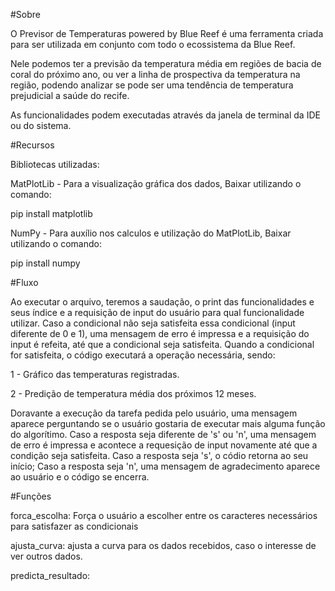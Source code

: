 #Sobre

O Previsor de Temperaturas powered by Blue Reef é uma ferramenta criada para ser utilizada em conjunto com todo o ecossistema da Blue Reef.

Nele podemos ter a previsão da temperatura média em regiões de bacia de coral do próximo ano, ou ver a linha de prospectiva da temperatura na região, podendo analizar se pode ser uma tendência de temperatura prejudicial a saúde do recife.

As funcionalidades podem executadas através da janela de terminal da IDE ou do sistema.

#Recursos

Bibliotecas utilizadas: 

MatPlotLib - Para a visualização gráfica dos dados, 
Baixar utilizando o comando:

pip install matplotlib

NumPy - Para auxílio nos calculos e utilização do MatPlotLib,
Baixar utilizando o comando:

pip install numpy


#Fluxo

Ao executar o arquivo, teremos a saudação, o print das funcionalidades e seus índice e a requisição de input do usuário para qual funcionalidade utilizar. Caso a condicional não seja satisfeita essa condicional (input diferente de 0 e 1), uma mensagem de erro é impressa e a requisição do input é refeita, até que a condicional seja satisfeita. Quando a condicional for satisfeita, o código executará a operação necessária, sendo: 

1 - Gráfico das temperaturas registradas.

2 - Predição de temperatura média dos próximos 12 meses.


Doravante a execução da tarefa pedida pelo usuário, uma mensagem aparece perguntando se o usuário gostaria de executar mais alguma função do algorítimo. Caso a resposta seja diferente de 's' ou 'n', uma mensagem de erro é impressa e acontece a requesição de input novamente até que a condição seja satisfeita. Caso a resposta seja 's', o códio retorna ao seu início; Caso a resposta seja 'n', uma mensagem de agradecimento aparece ao usuário e o código se encerra.


#Funções

forca_escolha: Força o usuário a escolher entre os caracteres necessários para satisfazer as condicionais

ajusta_curva: ajusta a curva para os dados recebidos, caso o interesse de ver outros dados.

predicta_resultado: 



